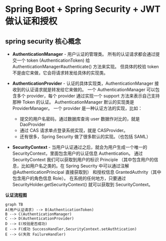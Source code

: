 # Spring Boot + Spring Security + JWT 做认证和授权

## spring security 核心概念

- **AuthenticationManager** - 用户认证的管理类。
所有的认证请求都会通过提交一个 token (AuthenticationToken) 给 AuthenticationManager#authenticate() 方法来实现。
但具体的校验 token 不是由它来做，它会将请求转发给具体的实现类。

- **AuthenticationProvider** - 认证的具体实现类，AuthenticationManager 接收到的认证请求就是转发给它来做的。
一个 AuthenticationManager 可以包含多个 provider，每个 provider 通过实现一个 support 方法来表示自己支持那种 Token 的认证。
AuthenticationManager 默认的实现类是 ProviderManager。
一个 provider 是一种认证方法的实现，比如：
  - 提交的用户名密码，通过数据库查询 user 数据作对比的，就是 DaoProvider
  - 通过 CAS 请求单点登录系统实现，就是 CASProvider。
  - 还有很多，Spring Security 做了很多默认的实现。（也包括 SAML）

- **SecurityContext** - 当用户认证通过之后，就会为用户生成一个唯一的 SecurityContext，里面包含用户的认证信息 Authentication。
通过 SecurityContext 我们可以获取到用户的标识 Principle （其中包含用户的信息，比如用户名之类的。在 Spring Seucrity 中可以通过注解 @AuthenticationPrincipal 直接获取到）
和授权信息 GrantedAuthrity（其中包含用户的角色信息 Role）。
在系统的任何地方，只要通过 SecurityHolder.getSecurityContext() 就可以获取到 SecurityContext。

**认证流程图**

```mermaid
graph TB
A(用户认证请求) --> B(AuthenticationToken)
B --> C(AuthenticationManager)
C --> D(AuthenticationProvider)
D --> E(校验是否成功)
E --> F(成功 SuccessHandler,SecurityContext.setAuthtication)
E --> G(失败 FailureHandler)
```






